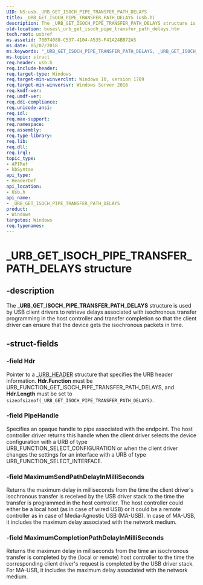 ```yaml
---
UID: NS:usb._URB_GET_ISOCH_PIPE_TRANSFER_PATH_DELAYS
title: _URB_GET_ISOCH_PIPE_TRANSFER_PATH_DELAYS (usb.h)
description: The _URB_GET_ISOCH_PIPE_TRANSFER_PATH_DELAYS structure is used by USB client drivers to retrieve delays associated with isochronous transfer programming in the host controller and transfer completion so that the client driver can ensure that the device gets the isochronous packets in time.
old-location: buses\_urb_get_isoch_pipe_transfer_path_delays.htm
tech.root: usbref
ms.assetid: 70B74088-C537-4104-A535-F41A24BB72A5
ms.date: 05/07/2018
ms.keywords: "_URB_GET_ISOCH_PIPE_TRANSFER_PATH_DELAYS, _URB_GET_ISOCH_PIPE_TRANSFER_PATH_DELAYS structure [Buses], buses._urb_get_isoch_pipe_transfer_path_delays, usb/_URB_GET_ISOCH_PIPE_TRANSFER_PATH_DELAYS"
ms.topic: struct
req.header: usb.h
req.include-header: 
req.target-type: Windows
req.target-min-winverclnt: Windows 10, version 1709
req.target-min-winversvr: Windows Server 2016
req.kmdf-ver: 
req.umdf-ver: 
req.ddi-compliance: 
req.unicode-ansi: 
req.idl: 
req.max-support: 
req.namespace: 
req.assembly: 
req.type-library: 
req.lib: 
req.dll: 
req.irql: 
topic_type:
- APIRef
- kbSyntax
api_type:
- HeaderDef
api_location:
- Usb.h
api_name:
- _URB_GET_ISOCH_PIPE_TRANSFER_PATH_DELAYS
product:
- Windows
targetos: Windows
req.typenames: 
---
```


# _URB_GET_ISOCH_PIPE_TRANSFER_PATH_DELAYS structure


## -description


The <b>_URB_GET_ISOCH_PIPE_TRANSFER_PATH_DELAYS</b> structure is used by USB client drivers to retrieve delays associated with isochronous transfer programming in the host controller and transfer completion so that the client driver can ensure that the device gets the isochronous packets in time. 



## -struct-fields




### -field Hdr

Pointer to a <a href="https://docs.microsoft.com/windows-hardware/drivers/ddi/content/usb/ns-usb-_urb_header">_URB_HEADER</a> structure that specifies the URB header information. <b>Hdr.Function</b> must be URB_FUNCTION_GET_ISOCH_PIPE_TRANSFER_PATH_DELAYS, and <b>Hdr.Length</b> must be set to <code>sizeofsizeof(_URB_GET_ISOCH_PIPE_TRANSFER_PATH_DELAYS)</code>.


### -field PipeHandle

Specifies an opaque handle to pipe associated with the endpoint. The host controller driver returns this handle when the client driver selects the device configuration with a URB of type URB_FUNCTION_SELECT_CONFIGURATION or when the client driver changes the settings for an interface with a URB of type URB_FUNCTION_SELECT_INTERFACE.  


### -field MaximumSendPathDelayInMilliSeconds

Returns the maximum delay in milliseconds from the time the  client driver's isochronous transfer is received by the USB driver stack to the time the transfer is programmed in the host controller. The host controller could either be a local host (as in case of wired USB) or it could be a remote controller as in case of Media-Agnostic USB (MA-USB). In case of MA-USB, it includes the maximum delay associated with the network medium.  
  


### -field MaximumCompletionPathDelayInMilliSeconds

Returns the maximum delay in milliseconds from the time an isochronous transfer is completed by the (local or remote) host controller to the time the corresponding client driver's request is completed by the USB driver stack. For MA-USB, it includes the maximum delay associated with the network medium.

